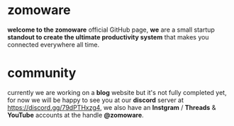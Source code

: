 # zomoware

**welcome to the zomoware** official GitHub page, **we** are a small startup **standout to create
the ultimate productivity system** that makes you connected everywhere all time.

# community

currently we are working on a **blog** website but it's not fully completed yet, for now we will be
happy to see you at our **discord** server at https://discord.gg/79dPTHxzg4, we also have an
**Instgram** / **Threads** & **YouTube** accounts at the handle **@zomoware**.
